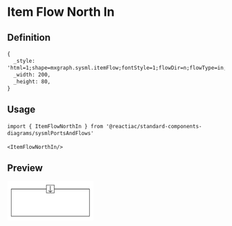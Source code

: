 # Item Flow North In

## Definition

```
{
  _style: 'html=1;shape=mxgraph.sysml.itemFlow;fontStyle=1;flowDir=n;flowType=in;whiteSpace=wrap;align=center;',
  _width: 200,
  _height: 80,
}
```

## Usage

```
import { ItemFlowNorthIn } from '@reactiac/standard-components-diagrams/sysmlPortsAndFlows'

<ItemFlowNorthIn/>
```

## Preview

<img src="./item-flow-north-in.png" width="200"/>
